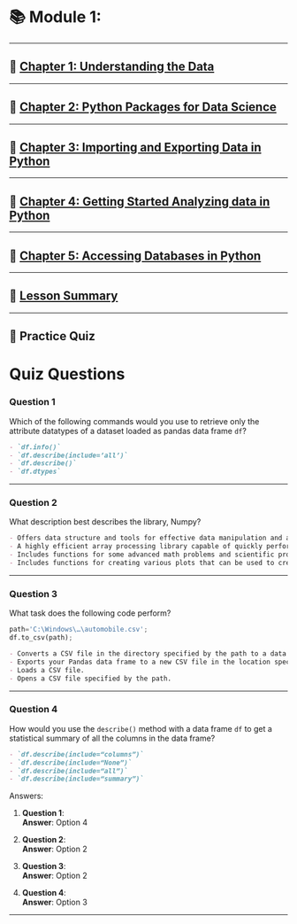 # 📚 Module 1:

---


## 🌟 [Chapter 1: Understanding the Data](Chapter1.md)

---

## 🌟 [Chapter 2: Python Packages for Data Science](Chapter2.md)

---

## 🌟 [Chapter 3: Importing and Exporting Data in Python](Chapter3.md)

---
  
## 🌟 [Chapter 4: Getting Started Analyzing data in Python](Chapter4.md)

---

## 🌟 [Chapter 5: Accessing Databases in Python](Chapter5.md)

---

## 🌟 [Lesson Summary](Lesson%20Summary.md)

---

## 🌟 Practice Quiz

# Quiz Questions

### **Question 1**
Which of the following commands would you use to retrieve only the attribute datatypes of a dataset loaded as pandas data frame `df`?

```markdown
- `df.info()`
- `df.describe(include=’all’)`
- `df.describe()`
- `df.dtypes`
```

---

### **Question 2**
What description best describes the library, Numpy?

```markdown
- Offers data structure and tools for effective data manipulation and analysis. It provides fast access to structured data.
- A highly efficient array processing library capable of quickly performing mathematical transformation functions on single or multi-dimensional arrays.
- Includes functions for some advanced math problems and scientific processes.
- Includes functions for creating various plots that can be used to create different visualizations for the dataset.
```

---

### **Question 3**
What task does the following code perform?

```python
path='C:\Windows\…\automobile.csv';
df.to_csv(path);
```

```markdown
- Converts a CSV file in the directory specified by the path to a data frame.
- Exports your Pandas data frame to a new CSV file in the location specified by the variable path.
- Loads a CSV file.
- Opens a CSV file specified by the path.
```

---

### **Question 4**
How would you use the `describe()` method with a data frame `df` to get a statistical summary of all the columns in the data frame?

```markdown
- `df.describe(include=“columns”)`
- `df.describe(include=“None”)`
- `df.describe(include=“all”)`
- `df.describe(include=“summary”)`
```
Answers:  

1. **Question 1**:  
   **Answer**: Option 4

2. **Question 2**:  
   **Answer**: Option 2

3. **Question 3**:  
   **Answer**: Option 2

4. **Question 4**:  
   **Answer**: Option 3


---
